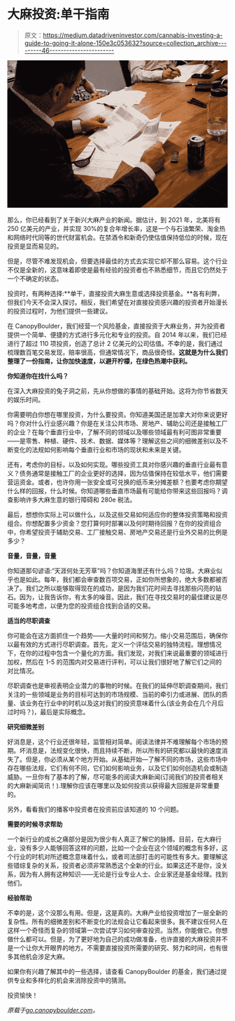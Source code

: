# 大麻投资:单干指南

> 原文：<https://medium.datadriveninvestor.com/cannabis-investing-a-guide-to-going-it-alone-150e3c053632?source=collection_archive---------46----------------------->

![](img/a5bf58fd707cb368f8462178f74f12ce.png)

那么，你已经看到了关于新兴大麻产业的新闻。据估计，到 2021 年，北美将有 250 亿美元的产业，并实现 30%的复合年增长率，这是一个与石油繁荣、淘金热和网络时代同等的世代财富机会。在禁酒令和新奇仍使估值保持低位的时候，现在投资是显而易见的。

但是，尽管不难发现机会，但要选择最佳的方式去实现它却不那么容易。这个行业不仅是全新的，这意味着即使是最有经验的投资者也不熟悉细节，而且它仍然处于一个不确定的状态。

投资时，有两种选择:**单干，直接投资大麻生意或选择投资基金。**各有利弊，但我们今天不会深入探讨。相反，我们希望在对直接投资感兴趣的投资者开始漫长的投资过程时，为他们提供一些建议。

在 CanopyBoulder，我们经营一个风险基金，直接投资于大麻业务，并为投资者提供一个简单、便捷的方式进行多元化和专业的投资。自 2014 年以来，我们已经进行了超过 110 项投资，创造了总计 2 亿美元的公司估值。不幸的是，我们通过梳理数百笔交易发现，赔率很高，但通常情况下，商品很奇怪。**这就是为什么我们整理了一份指南，让你加快速度，以避开柠檬，在绿色热潮中获利。**

**你知道你在找什么吗？**

在深入大麻投资的兔子洞之前，先从你想做的事情的基础开始。这将为你节省数天的娱乐时间。

你需要明白你想在哪里投资，为什么要投资。你知道美国还是加拿大对你来说更好吗？你对什么行业感兴趣？你是在关注公共市场、房地产、辅助公司还是接触工厂的企业？在每个垂直行业中，了解不同的领域以及哪些领域最有利可图非常重要——是零售、种植、硬件、技术、数据、媒体等？理解这些之间的细微差别以及不断变化的法规如何影响每个垂直行业和市场的现状和未来是关键。

还有，考虑你的目标，以及如何实现。哪些投资工具对你感兴趣的垂直行业最有意义？债务通常是接触工厂的企业更好的选择，因为估值保持在较低水平，他们需要营运资金。或者，也许你用一张安全或可兑换的纸币来分摊差额？也要考虑你期望什么样的回报，什么时候。你知道哪些垂直市场最有可能给你带来这些回报吗？调查影响许多大麻生意的银行障碍和 280e 税法。

最后，想想你实际上可以做什么，以及这些交易如何适应你的整体投资策略和投资组合。你想配置多少资金？您打算何时部署以及何时期待回报？在你的投资组合中，你希望投资于辅助交易、工厂接触交易、房地产交易还是行业外交易的比例是多少？

**音量，音量，音量**

你知道那句谚语:“天涯何处无芳草”吗？你知道海里还有什么吗？垃圾。大麻业似乎也是如此。每年，我们都会审查数百项交易，正如你所想象的，绝大多数都被否决了。我们之所以能够取得现在的成功，是因为我们花时间去寻找那些闪亮的钻石。因为，让我告诉你，有太多的噪音。因此，我们在寻找交易时的最佳建议是尽可能多地考虑，以便为您的投资组合找到合适的交易。

**适当的尽职调查**

你可能会在这方面抓住一个趋势——大量的时间和努力。缩小交易范围后，确保你以最有效的方式进行尽职调查。首先，定义一个评估交易的独特流程。理想情况下，在你的过程中包含一个量化的方面。我们发现，对我们来说最重要的领域进行加权，然后在 1-5 的范围内对交易进行评判，可以让我们很好地了解它们之间的对比情况。

尽职调查也是审视表明企业潜力的事物的时候。在我们的延伸尽职调查期间，我们关注的一些领域是业务的目标可达到的市场规模、当前的牵引力或进展、团队的质量、该业务在行业中的时机以及这对我们的投资意味着什么(该业务会在几个月后过时吗？)，最后是实际概念。

**研究细微差别**

好消息是，这个行业还很年轻，监管相对简单。阅读法律并不难理解每个市场的预期。坏消息是，法规变化很快，而且持续不断，所以所有的研究都以最快的速度消失了。但是，你必须从某个地方开始。从基础开始—了解不同的市场，这些市场中存在哪些法规，它们有何不同，它们如何影响业务，以及它们如何创造机会或制造威胁。一旦你有了基本的了解，尽可能多的阅读大麻新闻(订阅我们的投资者相关的大麻新闻简讯！).理解你应该在哪里以及如何投资以获得最大回报是非常重要的。

另外，看看我们的播客中投资者在投资前应该知道的 10 个问题。

**需要的时候寻求帮助**

一个新行业的成长之痛部分是因为很少有人真正了解它的脉搏。目前，在大麻行业，没有多少人能够回答这样的问题，比如一个企业在这个领域的概念有多好，这个行业的时机对所述概念意味着什么，或者司法部打击的可能性有多大。要理解这些错综复杂的关系，投资者必须非常熟悉这个全新的行业。如果这还不是你，没关系，因为有人拥有这种知识——无论是行业专业人士、企业家还是基金经理。找到他们。

**经验帮助**

不幸的是，这个没那么有用。但是，这是真的。大麻产业给投资增加了一层全新的复杂性。所有的细微差别和不断变化的法规会让它看起来很多。我不建议任何人在这样一个奇怪而复杂的领域第一次尝试学习如何审查投资。当然，你能做它。你想做什么都可以。但是，为了更好地为自己的成功做准备，也许直接的大麻投资并不是一个让你大开眼界的地方。不需要直接投资所需要的研究、努力和时间，也有很多其他机会涉足大麻。

如果你有兴趣了解其中的一些选择，请查看 CanopyBoulder 的基金，我们通过提供专业和多样化的机会来消除投资中的猜测。

投资愉快！

*原载于*[*go.canopyboulder.com*](https://go.canopyboulder.com/news/cannabis-investing-a-guide-to-going-it-alone)*。*